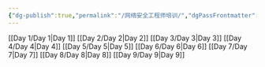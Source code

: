 ```yaml
---
{"dg-publish":true,"permalink":"/网络安全工程师培训/","dgPassFrontmatter":true}
---
```


[[Day 1/Day 1\|Day 1]]
[[Day 2/Day 2\|Day 2]]
[[Day 3/Day 3\|Day 3]]
[[Day 4/Day 4\|Day 4]]
[[Day 5/Day 5\|Day 5]]
[[Day 6/Day 6\|Day 6]]
[[Day 7/Day 7\|Day 7]]
[[Day 8/Day 8\|Day 8]]
[[Day 9/Day 9\|Day 9]]